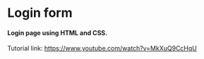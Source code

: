 # Login form

#### Login page using HTML and CSS.

Tutorial link: https://www.youtube.com/watch?v=MkXuQ9CcHqU
